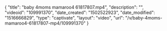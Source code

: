 {
    "title": "baby 4moms mamaroo4 61817807.mp4",
    "description": "",
    "videoid": "109991370",
    "date_created": "1502522923",
    "date_modified": "1516666829",
    "type": "captivate",
    "layout": "video",
    "url": "\/v\/baby-4moms-mamaroo4-61817807-mp4\/109991370"
}